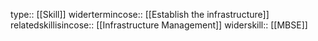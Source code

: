type:: [[Skill]]
widertermincose:: [[Establish the infrastructure]]
relatedskillisincose:: [[Infrastructure Management]]
widerskill:: [[MBSE]]
